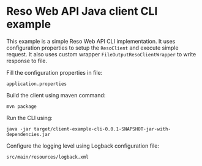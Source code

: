 # Reso Web API Java client CLI example

This example is a simple Reso Web API CLI implementation. 
It uses configuration properties to setup the `ResoClient` and execute simple request.
It also uses custom wrapper `FileOutputResoClientWrapper` to write response to file. 

Fill the configuration properties in file:

```
application.properties
```

Build the client using maven command:

```
mvn package
```

Run the CLI using:

```
java -jar target/client-example-cli-0.0.1-SNAPSHOT-jar-with-dependencies.jar
```

Configure the logging level using Logback configuration file:

```
src/main/resources/logback.xml
```